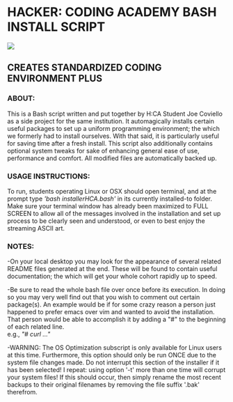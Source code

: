 # HACKER: CODING ACADEMY BASH INSTALL SCRIPT

[<img src="http://i66.tinypic.com/4qppjc.png">](https://camo.githubusercontent.com/22c216442e8558878b8339a6659bc7545783bcf9/687474703a2f2f6936332e74696e797069632e636f6d2f33306b396636702e6a7067)

## CREATES STANDARDIZED CODING ENVIRONMENT PLUS

### ABOUT:                                                                                                 
 This is a Bash script written and put together by H:CA Student Joe Coviello as a side project for the same institution. It automagically installs certain useful packages to set up a uniform programming environment; the which we formerly had to install ourselves. With that said, it is particularly useful for saving time after a fresh install. This script also additionally contains optional system tweaks for sake of enhancing general ease of use, performance and comfort. All modified files are automatically backed up.

### USAGE INSTRUCTIONS:                                                                          
 To run, students operating Linux or OSX should open terminal, and at the prompt type *'bash installerHCA.bash'* in its currently installed-to folder. Make sure your terminal window has already been maximized to FULL SCREEN to allow all of the messages involved in the installation and set up process to be clearly seen and understood, or even to best enjoy the streaming ASCII art.                                             
 
 
### NOTES:                                       
-On your local desktop you may look for the appearance of several related README files generated at the end. These will be found to contain useful documentation; the which will get your whole cohort rapidly up to speed. 

-Be sure to read the whole bash file over once before its execution. In doing so you may very well find out that you wish to comment out certain package(s). An example would be if for some crazy reason a person just happened to prefer emacs over vim and wanted to avoid the installation. That person would be able to accomplish it by adding a "#" to the beginning of each related line.   
e.g., <i>"# curl ..."</i>

-WARNING: The OS Optimization subscript is only available for Linux users at this time. Furthermore, this option should only be run ONCE due to the system file changes made. Do not interrupt this section of the installer if it has been selected! I repeat: using option '-t' more than one time will corrupt your system files! If this should occur, then simply rename the most recent backups to their original filenames by removing the file suffix '.bak' therefrom.
